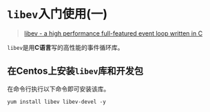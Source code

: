# `libev`入门使用(一)

> [libev - a high performance full-featured event loop written in C](http://pod.tst.eu/http://cvs.schmorp.de/libev/ev.pod#NAME)

`libev`是用**C语言**写的高性能的事件循环库。

## 在Centos上安装`libev`库和开发包

在命令行执行以下命令即可安装该库。

```
yum install libev libev-devel -y
```
